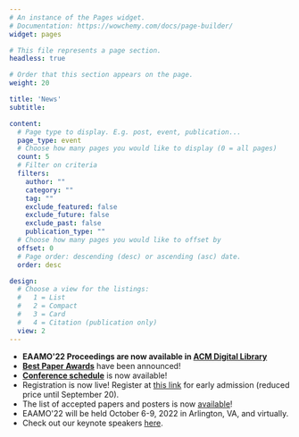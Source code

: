 ```yaml
---
# An instance of the Pages widget.
# Documentation: https://wowchemy.com/docs/page-builder/
widget: pages

# This file represents a page section.
headless: true

# Order that this section appears on the page.
weight: 20

title: 'News'
subtitle:

content:
  # Page type to display. E.g. post, event, publication...
  page_type: event
  # Choose how many pages you would like to display (0 = all pages)
  count: 5
  # Filter on criteria
  filters:
    author: ""
    category: ""
    tag: ""
    exclude_featured: false
    exclude_future: false
    exclude_past: false
    publication_type: ""
  # Choose how many pages you would like to offset by
  offset: 0
  # Page order: descending (desc) or ascending (asc) date.
  order: desc

design:
  # Choose a view for the listings:
  #   1 = List
  #   2 = Compact
  #   3 = Card
  #   4 = Citation (publication only)
  view: 2
---
```

- **EAAMO'22 Proceedings are now available in [ACM Digital Library](https://dl.acm.org/doi/proceedings/10.1145/3551624)**
- **[Best Paper Awards](/awards)** have been announced!
- **[Conference schedule](https://eaamo.org/schedule/)** is now available!
- Registration is now live! Register at [this link](https://cvent.me/L94zQG) for early admission (reduced price until September 20).
- The list of accepted papers and posters is now [available](https://eaamo.org/papers/)!
- EAAMO'22 will be held October 6-9, 2022 in Arlington, VA, and virtually.
- Check out our keynote speakers [here](https://eaamo.org/speakers/).
